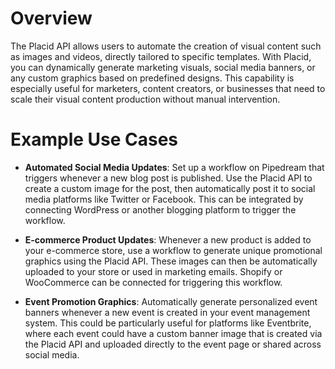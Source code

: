 # Overview

The Placid API allows users to automate the creation of visual content such as images and videos, directly tailored to specific templates. With Placid, you can dynamically generate marketing visuals, social media banners, or any custom graphics based on predefined designs. This capability is especially useful for marketers, content creators, or businesses that need to scale their visual content production without manual intervention.

# Example Use Cases

- **Automated Social Media Updates**: Set up a workflow on Pipedream that triggers whenever a new blog post is published. Use the Placid API to create a custom image for the post, then automatically post it to social media platforms like Twitter or Facebook. This can be integrated by connecting WordPress or another blogging platform to trigger the workflow.

- **E-commerce Product Updates**: Whenever a new product is added to your e-commerce store, use a workflow to generate unique promotional graphics using the Placid API. These images can then be automatically uploaded to your store or used in marketing emails. Shopify or WooCommerce can be connected for triggering this workflow.

- **Event Promotion Graphics**: Automatically generate personalized event banners whenever a new event is created in your event management system. This could be particularly useful for platforms like Eventbrite, where each event could have a custom banner image that is created via the Placid API and uploaded directly to the event page or shared across social media.

